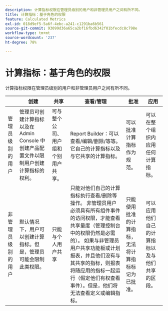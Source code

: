```yaml
---
description: 计算指标权限在管理员级别的用户和非管理员用户之间有所不同。
title: 计算指标：基于角色的权限
feature: Calculated Metrics
exl-id: 018d9ef5-5a6f-4ebc-a241-c1291ba6b561
source-git-commit: 93099d36a65ca2bf16fbd6342f01bfecdc8c798e
workflow-type: tm+mt
source-wordcount: '237'
ht-degree: 78%

---
```


# 计算指标：基于角色的权限

计算指标权限在管理员级别的用户和非管理员用户之间有所不同。

|  | 创建 | 共享 | 查看/管理 | 批准 | 应用 |
|--- |--- |--- |--- |--- |--- |
| 管理员级别的用户 | 管理员可创建计算指标以及在 Admin Console 中创建产品配置文件以限制用户创建计算指标的权利。 | 可与整个公司、用户组和个别用户共享。 | Report Builder：可以查看/编辑/删除/等等。 它自己的计算指标以及与它共享的计算指标。 | 可以批准计算指标作为规范。 | 可以在整个组织内应用任何计算指标。 |
| 非管理员级别的用户 | 默认情况下，用户可以创建计算指标。但是，管理员可能会限制此类权限。 | 只能与个人用户共享 | 只能对他们自己的计算指标执行查看/删除等操作。 非管理员用户必须具有所有组件事件的访问权限，才能查看共享量度（管理控制台中的权限仍然是必需的）。  如果与非管理员用户共享功能板或计划报表，并且他们没有与其共享的指标，则报表将随应用的指标一起运行（假定他们有权查看事件）。但是，他们将无法查看定义或编辑指标。 | 只能使用批准的计算指标，无法将计算指标标记为已批准。 | 可以应用他们自己的计算指标以及与他们共享的区段。 |